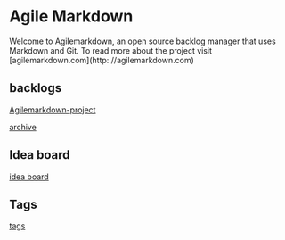 # Agile Markdown

Welcome to Agilemarkdown, an open source backlog manager that uses Markdown and Git. To read more about the project visit [agilemarkdown.com](http: //agilemarkdown.com)  

## backlogs

[Agilemarkdown-project](agilemarkdown-project.md)

[archive](agilemarkdown-project/archive.md)

## Idea board

[idea board](ideas.md)

## Tags

[tags](tags.md)
